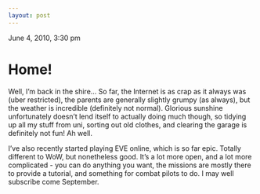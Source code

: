 ```yaml
---
layout: post
---
```











June 4, 2010, 3:30 pm

# Home! #

Well, I’m back in the shire… So far, the Internet is as crap as it always was (uber restricted), the parents are generally slightly grumpy (as always), but the weather is incredible (definitely not normal). Glorious sunshine unfortunately doesn’t lend itself to actually doing much though, so tidying up all my stuff from uni, sorting out old clothes, and clearing the garage is definitely not fun! Ah well.

I’ve also recently started playing EVE online, which is so far epic. Totally different to WoW, but nonetheless good. It’s a lot more open, and a lot more complicated - you can do anything you want, the missions are mostly there to provide a tutorial, and something for combat pilots to do. I may well subscribe come September.
    

